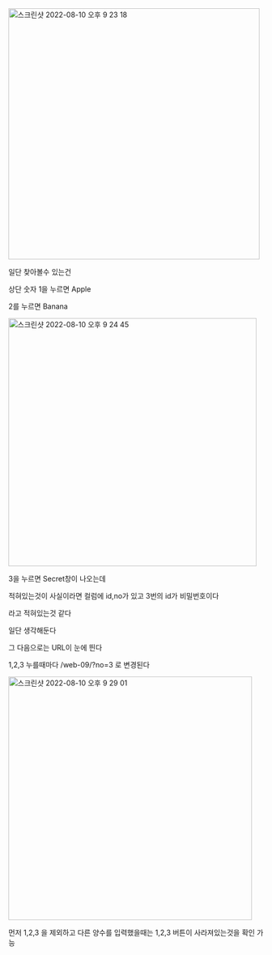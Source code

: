 <img width="496" alt="스크린샷 2022-08-10 오후 9 23 18" src="https://user-images.githubusercontent.com/38747893/183900107-a46784cd-00fa-4468-877c-0d361f118710.png">

일단 찾아볼수 있는건

상단 숫자 1을 누르면 Apple

2를 누르면 Banana 

<img width="490" alt="스크린샷 2022-08-10 오후 9 24 45" src="https://user-images.githubusercontent.com/38747893/183900385-b90280e1-d471-44f5-8b27-ee60a3890269.png">

3을 누르면 Secret창이 나오는데

적혀있는것이 사실이라면 컬럼에 id,no가 있고 3번의 id가 비밀번호이다

라고 적혀있는것 같다 

일단 생각해둔다


그 다음으로는 URL이 눈에 띈다 

1,2,3 누를때마다  /web-09/?no=3  로 변경된다

<img width="481" alt="스크린샷 2022-08-10 오후 9 29 01" src="https://user-images.githubusercontent.com/38747893/183901285-34b760b8-ca85-4abc-9bbe-189031f15314.png">

먼저 1,2,3 을 제외하고 다른 양수를 입력했을때는 1,2,3 버튼이 사라져있는것을 확인 가능 

